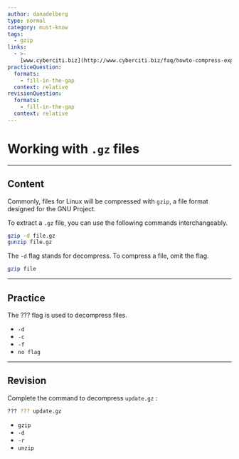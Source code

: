 ```yaml
---
author: danadelberg
type: normal
category: must-know
tags:
  - gzip
links:
  - >-
    [www.cyberciti.biz](http://www.cyberciti.biz/faq/howto-compress-expand-gz-files/){website}
practiceQuestion:
  formats:
    - fill-in-the-gap
  context: relative
revisionQuestion:
  formats:
    - fill-in-the-gap
  context: relative
---
```


# Working with `.gz` files


---

## Content

Commonly, files for Linux will be compressed with `gzip`, a file format designed for the GNU Project. 

To extract a `.gz` file, you can use the following commands interchangeably.

```bash
gzip -d file.gz 
gunzip file.gz
```

The `-d` flag stands for decompress. To compress a file, omit the flag.

```bash
gzip file
```


---

## Practice

The ??? flag is used to decompress files.

- `-d`
- `-c`
- `-f`
- `no flag`


---

## Revision

Complete the command to decompress `update.gz` :

```bash
??? ??? update.gz
```

- `gzip`
- `-d`
- `-r`
- `unzip`
